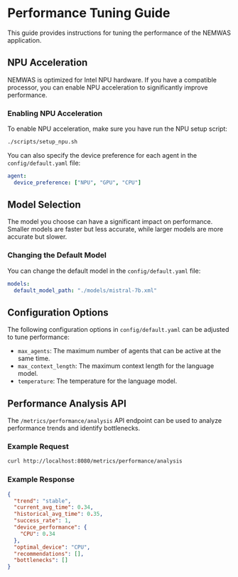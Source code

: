 # Performance Tuning Guide

This guide provides instructions for tuning the performance of the NEMWAS application.

## NPU Acceleration

NEMWAS is optimized for Intel NPU hardware. If you have a compatible processor, you can enable NPU acceleration to significantly improve performance.

### Enabling NPU Acceleration

To enable NPU acceleration, make sure you have run the NPU setup script:

```bash
./scripts/setup_npu.sh
```

You can also specify the device preference for each agent in the `config/default.yaml` file:

```yaml
agent:
  device_preference: ["NPU", "GPU", "CPU"]
```

## Model Selection

The model you choose can have a significant impact on performance. Smaller models are faster but less accurate, while larger models are more accurate but slower.

### Changing the Default Model

You can change the default model in the `config/default.yaml` file:

```yaml
models:
  default_model_path: "./models/mistral-7b.xml"
```

## Configuration Options

The following configuration options in `config/default.yaml` can be adjusted to tune performance:

- `max_agents`: The maximum number of agents that can be active at the same time.
- `max_context_length`: The maximum context length for the language model.
- `temperature`: The temperature for the language model.

## Performance Analysis API

The `/metrics/performance/analysis` API endpoint can be used to analyze performance trends and identify bottlenecks.

### Example Request

```bash
curl http://localhost:8080/metrics/performance/analysis
```

### Example Response

```json
{
  "trend": "stable",
  "current_avg_time": 0.34,
  "historical_avg_time": 0.35,
  "success_rate": 1,
  "device_performance": {
    "CPU": 0.34
  },
  "optimal_device": "CPU",
  "recommendations": [],
  "bottlenecks": []
}
```
